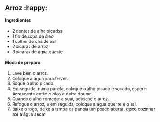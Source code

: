 ## **Arroz** :happy:

#### Ingredientes

- 2 dentes de alho picados
- 1 fio de sopa de óleo
- 1 colher de chá de sal
- 2 xícaras de arroz
- 3 xícaras de água quente

#### **Modo de preparo**

1. Lave bem o arroz.
2. Coloque a água para ferver.
3. Soque o alho picado.
4. Em seguida, numa panela, coloque o alho picado e socado, espere. Acrescente então o óleo e deixe dourar.
5. Quando o alho começar a suar, adicione o arroz.
6. Refogue o arroz, e em seguida, coloque a água quente e o sal.
7. Baixe o fogo, deixe a tampa da panela um pouco aberta, deixe cozinhar até a água secar



